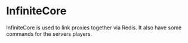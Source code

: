 # InfiniteCore
InfiniteCore is used to link proxies together via Redis.
It also have some commands for the servers players.
